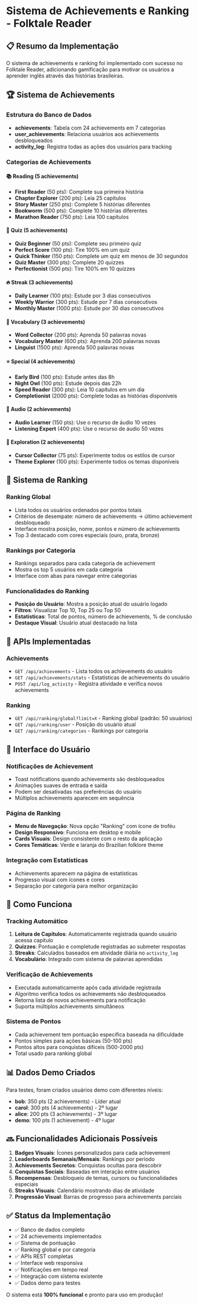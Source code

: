 # Sistema de Achievements e Ranking - Folktale Reader

## 📋 Resumo da Implementação

O sistema de achievements e ranking foi implementado com sucesso no Folktale Reader, adicionando gamificação para motivar os usuários a aprender inglês através das histórias brasileiras.

## 🏆 Sistema de Achievements

### Estrutura do Banco de Dados
- **achievements**: Tabela com 24 achievements em 7 categorias
- **user_achievements**: Relaciona usuários aos achievements desbloqueados
- **activity_log**: Registra todas as ações dos usuários para tracking

### Categorias de Achievements

#### 📚 Reading (5 achievements)
- **First Reader** (50 pts): Complete sua primeira história
- **Chapter Explorer** (200 pts): Leia 25 capítulos
- **Story Master** (250 pts): Complete 5 histórias diferentes
- **Bookworm** (500 pts): Complete 10 histórias diferentes
- **Marathon Reader** (750 pts): Leia 100 capítulos

#### 🧠 Quiz (5 achievements)
- **Quiz Beginner** (50 pts): Complete seu primeiro quiz
- **Perfect Score** (100 pts): Tire 100% em um quiz
- **Quick Thinker** (150 pts): Complete um quiz em menos de 30 segundos
- **Quiz Master** (300 pts): Complete 20 quizzes
- **Perfectionist** (500 pts): Tire 100% em 10 quizzes

#### 🔥 Streak (3 achievements)
- **Daily Learner** (100 pts): Estude por 3 dias consecutivos
- **Weekly Warrior** (300 pts): Estude por 7 dias consecutivos
- **Monthly Master** (1000 pts): Estude por 30 dias consecutivos

#### 📝 Vocabulary (3 achievements)
- **Word Collector** (200 pts): Aprenda 50 palavras novas
- **Vocabulary Master** (600 pts): Aprenda 200 palavras novas
- **Linguist** (1500 pts): Aprenda 500 palavras novas

#### ⭐ Special (4 achievements)
- **Early Bird** (100 pts): Estude antes das 8h
- **Night Owl** (100 pts): Estude depois das 22h
- **Speed Reader** (300 pts): Leia 10 capítulos em um dia
- **Completionist** (2000 pts): Complete todas as histórias disponíveis

#### 🎵 Audio (2 achievements)
- **Audio Learner** (150 pts): Use o recurso de áudio 10 vezes
- **Listening Expert** (400 pts): Use o recurso de áudio 50 vezes

#### 🎨 Exploration (2 achievements)
- **Cursor Collector** (75 pts): Experimente todos os estilos de cursor
- **Theme Explorer** (100 pts): Experimente todos os temas disponíveis

## 🥇 Sistema de Ranking

### Ranking Global
- Lista todos os usuários ordenados por pontos totais
- Critérios de desempate: número de achievements → último achievement desbloqueado
- Interface mostra posição, nome, pontos e número de achievements
- Top 3 destacado com cores especiais (ouro, prata, bronze)

### Rankings por Categoria
- Rankings separados para cada categoria de achievement
- Mostra os top 5 usuários em cada categoria
- Interface com abas para navegar entre categorias

### Funcionalidades do Ranking
- **Posição do Usuário**: Mostra a posição atual do usuário logado
- **Filtros**: Visualizar Top 10, Top 25 ou Top 50
- **Estatísticas**: Total de pontos, número de achievements, % de conclusão
- **Destaque Visual**: Usuário atual destacado na lista

## 🔧 APIs Implementadas

### Achievements
- `GET /api/achievements` - Lista todos os achievements do usuário
- `GET /api/achievements/stats` - Estatísticas de achievements do usuário
- `POST /api/log_activity` - Registra atividade e verifica novos achievements

### Ranking
- `GET /api/ranking/global?limit=X` - Ranking global (padrão: 50 usuários)
- `GET /api/ranking/user` - Posição do usuário atual
- `GET /api/ranking/categories` - Rankings por categoria

## 🎨 Interface do Usuário

### Notificações de Achievement
- Toast notifications quando achievements são desbloqueados
- Animações suaves de entrada e saída
- Podem ser desativadas nas preferências do usuário
- Múltiplos achievements aparecem em sequência

### Página de Ranking
- **Menu de Navegação**: Nova opção "Ranking" com ícone de troféu
- **Design Responsivo**: Funciona em desktop e mobile
- **Cards Visuais**: Design consistente com o resto da aplicação
- **Cores Temáticas**: Verde e laranja do Brazilian folklore theme

### Integração com Estatísticas
- Achievements aparecem na página de estatísticas
- Progresso visual com ícones e cores
- Separação por categoria para melhor organização

## 🚀 Como Funciona

### Tracking Automático
1. **Leitura de Capítulos**: Automaticamente registrada quando usuário acessa capítulo
2. **Quizzes**: Pontuação e completude registradas ao submeter respostas
3. **Streaks**: Calculados baseados em atividade diária no `activity_log`
4. **Vocabulário**: Integrado com sistema de palavras aprendidas

### Verificação de Achievements
- Executada automaticamente após cada atividade registrada
- Algoritmo verifica todos os achievements não desbloqueados
- Retorna lista de novos achievements para notificação
- Suporta múltiplos achievements simultâneos

### Sistema de Pontos
- Cada achievement tem pontuação específica baseada na dificuldade
- Pontos simples para ações básicas (50-100 pts)
- Pontos altos para conquistas difíceis (500-2000 pts)
- Total usado para ranking global

## 📊 Dados Demo Criados

Para testes, foram criados usuários demo com diferentes níveis:
- **bob**: 350 pts (2 achievements) - Líder atual
- **carol**: 300 pts (4 achievements) - 2º lugar
- **alice**: 200 pts (3 achievements) - 3º lugar  
- **demo**: 100 pts (1 achievement) - 4º lugar

## 🔜 Funcionalidades Adicionais Possíveis

1. **Badges Visuais**: Ícones personalizados para cada achievement
2. **Leaderboards Semanais/Mensais**: Rankings por período
3. **Achievements Secretos**: Conquistas ocultas para descobrir
4. **Conquistas Sociais**: Baseadas em interação entre usuários
5. **Recompensas**: Desbloqueio de temas, cursors ou funcionalidades especiais
6. **Streaks Visuais**: Calendário mostrando dias de atividade
7. **Progressão Visual**: Barras de progresso para achievements parciais

## ✅ Status da Implementação

- ✅ Banco de dados completo
- ✅ 24 achievements implementados
- ✅ Sistema de pontuação
- ✅ Ranking global e por categoria
- ✅ APIs REST completas
- ✅ Interface web responsiva
- ✅ Notificações em tempo real
- ✅ Integração com sistema existente
- ✅ Dados demo para testes

O sistema está **100% funcional** e pronto para uso em produção!
